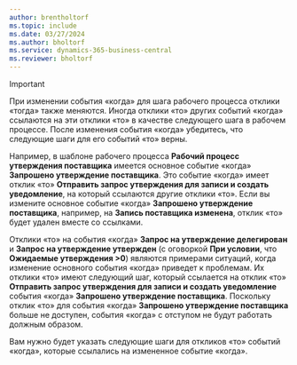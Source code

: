```yaml
---
author: brentholtorf
ms.topic: include
ms.date: 03/27/2024
ms.author: bholtorf
ms.service: dynamics-365-business-central
ms.reviewer: bholtorf
---
```


> [!IMPORTANT]
> При изменении события «когда» для шага рабочего процесса отклики «тогда» также меняются. Иногда отклики «то» других событий «когда» ссылаются на эти отклики «то» в качестве следующего шага в рабочем процессе. После изменения события «когда» убедитесь, что следующие шаги для его событий «то» верны.  
>
> Например, в шаблоне рабочего процесса **Рабочий процесс утверждения поставщика** имеется основное событие «когда» **Запрошено утверждение поставщика**. Это событие «когда» имеет отклик «то» **Отправить запрос утверждения для записи и создать уведомление**, на который ссылаются другие отклики «то». Если вы измените основное событие «когда» **Запрошено утверждение поставщика**, например, на **Запись поставщика изменена**, отклик «то» будет удален вместе со ссылками.
>
> Отклики «то» на события «когда» **Запрос на утверждение делегирован** и **Запрос на утверждение утвержден** (с оговоркой **При условии**, что **Ожидаемые утверждения >0**) являются примерами ситуаций, когда изменение основного события «когда» приведет к проблемам. Их отклики «то» имеют следующий шаг, который ссылается на отклик «то» **Отправить запрос утверждения для записи и создать уведомление** события «когда» **Запрошено утверждение поставщика**. Поскольку отклик «то» для события «когда» **Запрошено утверждение поставщика** больше не доступен, события «когда» с отступом не будут работать должным образом.
>
> Вам нужно будет указать следующие шаги для откликов «то» событий «когда», которые ссылались на измененное событие «когда».